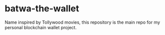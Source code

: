 # batwa-the-wallet
Name inspired by Tollywood movies, this repository is the main repo for my personal blockchain wallet project. 
